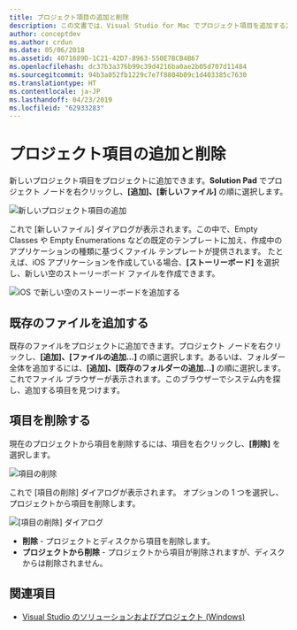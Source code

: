 ```yaml
---
title: プロジェクト項目の追加と削除
description: この文書では、Visual Studio for Mac でプロジェクト項目を追加する方法と削除する方法について説明します
author: conceptdev
ms.author: crdun
ms.date: 05/06/2018
ms.assetid: 4071689D-1C21-42D7-8963-550E7BCB4B67
ms.openlocfilehash: dc37b3a376b99c39d4216ba0ae2b05d707d11484
ms.sourcegitcommit: 94b3a052fb1229c7e7f8804b09c1d403385c7630
ms.translationtype: HT
ms.contentlocale: ja-JP
ms.lasthandoff: 04/23/2019
ms.locfileid: "62933283"
---
```

# <a name="adding-and-removing-project-items"></a>プロジェクト項目の追加と削除

新しいプロジェクト項目をプロジェクトに追加できます。**Solution Pad** でプロジェクト ノードを右クリックし、**[追加]、[新しいファイル]** の順に選択します。

![新しいプロジェクト項目の追加](media/add-and-remove-project-items-image1.png)

これで [新しいファイル] ダイアログが表示されます。この中で、Empty Classes や Empty Enumerations などの既定のテンプレートに加え、作成中のアプリケーションの種類に基づくファイル テンプレートが提供されます。 たとえば、iOS アプリケーションを作成している場合、**[ストーリーボード]** を選択し、新しい空のストーリーボード ファイルを作成できます。

![iOS で新しい空のストーリーボードを追加する](media/add-and-remove-project-items-image2.png)

## <a name="adding-existing-files"></a>既存のファイルを追加する

既存のファイルをプロジェクトに追加できます。プロジェクト ノードを右クリックし、**[追加]、[ファイルの追加...]** の順に選択します。あるいは、フォルダー全体を追加するには、**[追加]、[既存のフォルダーの追加...]** の順に選択します。これでファイル ブラウザーが表示されます。このブラウザーでシステム内を探し、追加する項目を見つけます。

## <a name="removing-items"></a>項目を削除する

現在のプロジェクトから項目を削除するには、項目を右クリックし、**[削除]** を選択します。

![項目の削除](media/add-and-remove-project-items-image3.png)

これで [項目の削除] ダイアログが表示されます。 オプションの 1 つを選択し、プロジェクトから項目を削除します。

![[項目の削除] ダイアログ](media/add-and-remove-project-items-image4.png)

* **削除** - プロジェクトとディスクから項目を削除します。
* **プロジェクトから削除** - プロジェクトから項目が削除されますが、ディスクからは削除されません。

## <a name="see-also"></a>関連項目

* [Visual Studio のソリューションおよびプロジェクト (Windows)](/visualstudio/ide/solutions-and-projects-in-visual-studio)